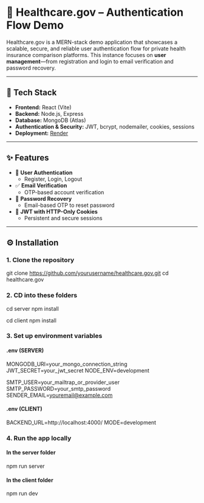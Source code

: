 # 🏥 Healthcare.gov – Authentication Flow Demo

Healthcare.gov is a MERN-stack demo application that showcases a scalable, secure, and reliable user authentication flow for private health insurance comparison platforms. This instance focuses on **user management**—from registration and login to email verification and password recovery.

---

## 🚀 Tech Stack

- **Frontend:** React (Vite)
- **Backend:** Node.js, Express
- **Database:** MongoDB (Atlas)
- **Authentication & Security:** JWT, bcrypt, nodemailer, cookies, sessions
- **Deployment:** [Render](https://healthcare-gov-frontend.onrender.com)

---

## ✨ Features

- 🔐 **User Authentication**
  - Register, Login, Logout
- ✅ **Email Verification**
  - OTP-based account verification
- 🔁 **Password Recovery**
  - Email-based OTP to reset password
- 🍪 **JWT with HTTP-Only Cookies**
  - Persistent and secure sessions

---

## ⚙️ Installation

### 1. Clone the repository


git clone https://github.com/yourusername/healthcare.gov.git
cd healthcare.gov

### 2. CD into these folders

cd server
npm install

cd client
npm install


### 3. Set up environment variables

#### .env (SERVER)
MONGODB_URI=your_mongo_connection_string
JWT_SECRET=your_jwt_secret
NODE_ENV=development

SMTP_USER=your_mailtrap_or_provider_user
SMTP_PASSWORD=your_smtp_password
SENDER_EMAIL=youremail@example.com

#### .env (CLIENT)
BACKEND_URL=http://localhost:4000/
MODE=development


### 4. Run the app locally

#### In the server folder
npm run server

#### In the client folder
npm run dev

